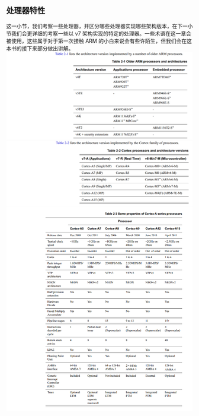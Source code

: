 ## 处理器特性

这一小节，我们考察一些处理器，并区分哪些处理器实现哪些架构版本，在下一小节我们会更详细的考察一些以 v7 架构实现的特定的处理器。一些术语在这一章会被使用，这些属于对于第一次接触 ARM 的小白来说会有些许陌生，但我们会在这本书的接下来部分做出讲解。![](../assets/table2-1.png)![](../assets/table2-2.png)![](../assets/table2-3.png)

